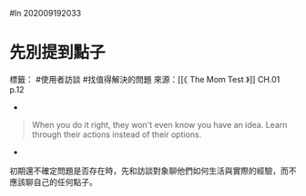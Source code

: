 #ln 202009192033
# 先別提到點子
標籤： #使用者訪談 #找值得解決的問題
來源：[[《 The Mom Test 》]] CH.01 p.12

-

> When you do it right, they won't even know you have an idea.
> Learn through their actions instead of their options.

-

初期還不確定問題是否存在時，先和訪談對象聊他們如何生活與實際的經驗，而不應該聊自己的任何點子。